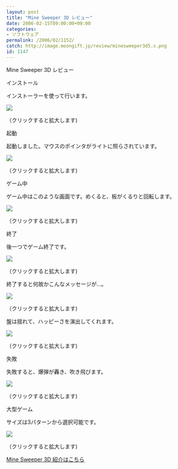 ```yaml
---
layout: post
title: "Mine Sweeper 3D レビュー"
date: 2006-02-15T09:00:00+09:00
categories:
- ソフトウェア
permalink: /2006/02/1152/
catch: http://image.moongift.jp/review/minesweeper3d5.s.png
id: 1147
---
```

Mine Sweeper 3D レビュー  
<!--more-->

インストール

  

インストーラーを使って行います。

  

[![](http://image.moongift.jp/review/minesweeper3d1.s.png)](http://image.moongift.jp/review/minesweeper3d1.png)  
  
（クリックすると拡大します)

  

起動

  

起動しました。マウスのポインタがライトに照らされています。

  

[![](http://image.moongift.jp/review/minesweeper3d2.s.png)](http://image.moongift.jp/review/minesweeper3d2.png)  
  
（クリックすると拡大します)

  

ゲーム中

  

ゲーム中はこのような画面です。めくると、板がくるりと回転します。

  

[![](http://image.moongift.jp/review/minesweeper3d3.s.png)](http://image.moongift.jp/review/minesweeper3d3.png)  
  
（クリックすると拡大します)

  

終了

  

後一つでゲーム終了です。

  

[![](http://image.moongift.jp/review/minesweeper3d4.s.png)](http://image.moongift.jp/review/minesweeper3d4.png)  
  
（クリックすると拡大します)

  

終了すると何故かこんなメッセージが…。

  

[![](http://image.moongift.jp/review/minesweeper3d5.s.png)](http://image.moongift.jp/review/minesweeper3d5.png)  
  
（クリックすると拡大します)

  

盤は揺れて、ハッピーさを演出してくれます。

  

[![](http://image.moongift.jp/review/minesweeper3d6.s.png)](http://image.moongift.jp/review/minesweeper3d6.png)  
  
（クリックすると拡大します)

  

失敗

  

失敗すると、爆弾が轟き、吹き飛びます。

  

[![](http://image.moongift.jp/review/minesweeper3d7.s.png)](http://image.moongift.jp/review/minesweeper3d7.png)  
  
（クリックすると拡大します)

  

大型ゲーム

  

サイズは3パターンから選択可能です。

  

[![](http://image.moongift.jp/review/minesweeper3d8.s.png)](http://image.moongift.jp/review/minesweeper3d8.png)  
  
（クリックすると拡大します)

  

[Mine Sweeper 3D 紹介はこちら](http://oss.moongift.jp/intro/i-1141.html)

